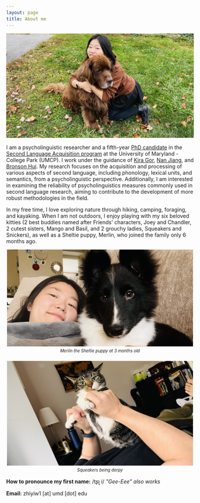 ```yaml
---
layout: page
title: About me
---
```


![my photo](Bruno.jpg)

I am a psycholinguistic researcher and a fifth-year [PhD candidate](https://sllc.umd.edu/directory/zhiyi-wu) in the [Second Language Acquisition program](https://sllc.umd.edu/directory/zhiyi-jenny-wu) at the University of Maryland - College Park (UMCP). I work under the guidance of [Kira Gor](https://sllc.umd.edu/directory/kira-gor), [Nan Jiang](https://sllc.umd.edu/directory/nan-jiang), and [Bronson Hui](https://bronson-hui.github.io/index.html). My research focuses on the acquisition and processing of various aspects of second language, including phonology, lexical units, and semantics, from a psycholinguistic perspective. Additionally, I am interested in examining the reliability of psycholinguistics measures commonly used in second language research, aiming to contribute to the development of more robust methodologies in the field.

In my free time, I love exploring nature through hiking, camping, foraging, and kayaking. 
When I am not outdoors, I enjoy playing with my six beloved kitties (2 best buddies named after Friends' characters, Joey and Chandler, 2 cutest sisters, Mango and Basil, and 2 grouchy ladies, Squeakers and Snickers), as well as a Sheltie puppy, Merlin, who joined the family only 6 months ago.


<div style="display: flex; justify-content: center; gap: 20px; flex-wrap: wrap;">
  <figure style="display: flex; flex-direction: column; align-items: center; margin: 0;">
    <img src="/assets/img/Merlin.jpg" alt="Merlin-pup" width="500"/>
    <figcaption style="font-size: 0.8em; font-style: italic; text-align: center; margin-top: 5px;">Merlin the Sheltie puppy at 3 months old</figcaption>
  </figure>
  <figure style="display: flex; flex-direction: column; align-items: center; margin: 0;">
    <img src="/assets/img/Squeakers.jpg" alt="Squeakers" width="500"/>
    <figcaption style="font-size: 0.8em; font-style: italic; text-align: center; margin-top: 5px;">Squeakers being derpy</figcaption>
  </figure>
</div>


**How to pronounce my first name:** /tʂʅ i/ _"Gee-Eee" also works_

**Email:** zhiyiw1 [at] umd [dot] edu
